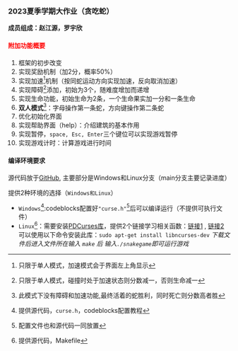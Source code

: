 ### 2023夏季学期大作业（贪吃蛇）

**成员组成：赵江源，罗宇欣**


#### <font color = red>附加功能概要 </font>
1. 框架的初步改变
2. 实现奖励机制（加2分，概率50%）
3. 实现加速[^speed]机制（按同蛇运动方向实现加速，反向取消加速）
4. 实现障碍[^障碍]添加，初始为3个，随难度增加而递增
5. 实现生命功能，初始生命为2条，一个生命果实加一分和一条生命
6. **双人模式**[^double]：字母操作第一条蛇，方向键操作第二条蛇
7. 优化初始化界面
8. 实现帮助界面（help）：介绍建筑的基本作用
9. 实现暂停，`space, Esc, Enter`三个键位可以实现游戏暂停
10. 实现游戏计时：计算游戏进行时间

  
[^speed]:只限于单人模式，加速模式会于界面左上角显示
[^障碍]:只限于单人模式，碰撞时处于加速状态则分数减一，否则生命减一
[^double]:此模式下没有障碍和加速功能,最终活着的蛇胜利，同时死亡则分数高者胜


#### 编译环境要求

源代码放于[GitHub](https://github.com/Walker-luo/SnakeGame "SnakeGame"), 主要部分是Windows和Linux分支（main分支主要记录进度）


提供2种环境的选择（`Windows和Linux`）
* `Windows`[^Windows]:codeblocks配置好`"curse.h"`[^set]后可以编译运行（不提供可执行文件）
* `Linux`[^Linux]：需要安装[PDCurses库](https://pdcurses.org/ "PDCurses")，提供2个链接学习相关函数：[链接1](https://pdcurses.org/docs/MANUAL.html) , [链接2](https://tldp.org/HOWTO/NCURSES-Programming-HOWTO/index.html)
 可以使用以下命令安装此库：`sudo apt-get install libncurses-dev`
    *下载文件后进入文件所在输入 `make` 后 输入`./snakegame`即可运行游戏*
  
[^set]:配置文件也和源代码一同放置
[^Windows]:提供源代码，`curse.h`，codeblocks配置教程
[^Linux]: 提供源代码，Makefile
